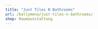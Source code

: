 ```yaml
---
title: "Just Tiles N Bathrooms"
url: /ballymena/just-tiles-n-bathrooms/
shop: Raumausstattung
---
```

